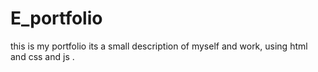 # E_portfolio
this is my portfolio its a small description of myself and work, using html and css and js .
